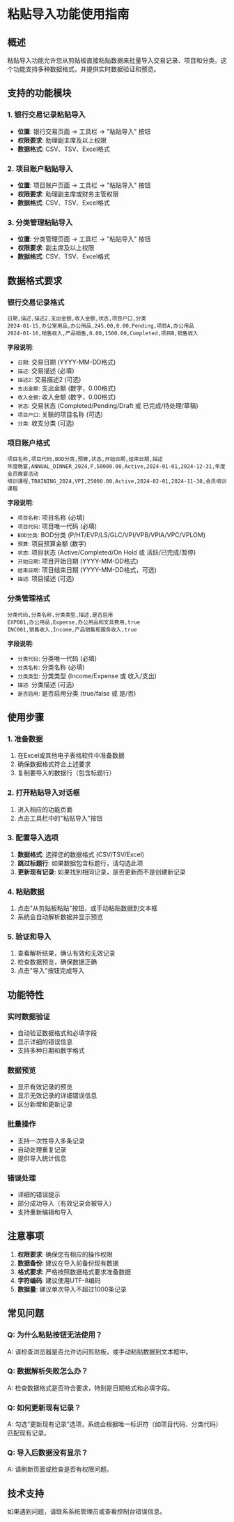 # 粘贴导入功能使用指南

## 概述

粘贴导入功能允许您从剪贴板直接粘贴数据来批量导入交易记录、项目和分类。这个功能支持多种数据格式，并提供实时数据验证和预览。

## 支持的功能模块

### 1. 银行交易记录粘贴导入
- **位置**: 银行交易页面 → 工具栏 → "粘贴导入" 按钮
- **权限要求**: 助理副主席及以上权限
- **数据格式**: CSV、TSV、Excel格式

### 2. 项目账户粘贴导入
- **位置**: 项目账户页面 → 工具栏 → "粘贴导入" 按钮
- **权限要求**: 助理副主席或财务主管权限
- **数据格式**: CSV、TSV、Excel格式

### 3. 分类管理粘贴导入
- **位置**: 分类管理页面 → 工具栏 → "粘贴导入" 按钮
- **权限要求**: 副主席及以上权限
- **数据格式**: CSV、TSV、Excel格式

## 数据格式要求

### 银行交易记录格式
```
日期,描述,描述2,支出金额,收入金额,状态,项目户口,分类
2024-01-15,办公室用品,办公用品,245.00,0.00,Pending,项目A,办公用品
2024-01-16,销售收入,产品销售,0.00,1500.00,Completed,项目B,销售收入
```

**字段说明**:
- `日期`: 交易日期 (YYYY-MM-DD格式)
- `描述`: 交易描述 (必填)
- `描述2`: 交易描述2 (可选)
- `支出金额`: 支出金额 (数字，0.00格式)
- `收入金额`: 收入金额 (数字，0.00格式)
- `状态`: 交易状态 (Completed/Pending/Draft 或 已完成/待处理/草稿)
- `项目户口`: 关联的项目名称 (可选)
- `分类`: 收支分类 (可选)

### 项目账户格式
```
项目名称,项目代码,BOD分类,预算,状态,开始日期,结束日期,描述
年度晚宴,ANNUAL_DINNER_2024,P,50000.00,Active,2024-01-01,2024-12-31,年度会员晚宴活动
培训课程,TRAINING_2024,VPI,25000.00,Active,2024-02-01,2024-11-30,会员培训课程
```

**字段说明**:
- `项目名称`: 项目名称 (必填)
- `项目代码`: 项目唯一代码 (必填)
- `BOD分类`: BOD分类 (P/HT/EVP/LS/GLC/VPI/VPB/VPIA/VPC/VPLOM)
- `预算`: 项目预算金额 (数字)
- `状态`: 项目状态 (Active/Completed/On Hold 或 活跃/已完成/暂停)
- `开始日期`: 项目开始日期 (YYYY-MM-DD格式)
- `结束日期`: 项目结束日期 (YYYY-MM-DD格式，可选)
- `描述`: 项目描述 (可选)

### 分类管理格式
```
分类代码,分类名称,分类类型,描述,是否启用
EXP001,办公用品,Expense,办公用品和文具费用,true
INC001,销售收入,Income,产品销售和服务收入,true
```

**字段说明**:
- `分类代码`: 分类唯一代码 (必填)
- `分类名称`: 分类名称 (必填)
- `分类类型`: 分类类型 (Income/Expense 或 收入/支出)
- `描述`: 分类描述 (可选)
- `是否启用`: 是否启用分类 (true/false 或 是/否)

## 使用步骤

### 1. 准备数据
1. 在Excel或其他电子表格软件中准备数据
2. 确保数据格式符合上述要求
3. 复制要导入的数据行（包含标题行）

### 2. 打开粘贴导入对话框
1. 进入相应的功能页面
2. 点击工具栏中的"粘贴导入"按钮

### 3. 配置导入选项
1. **数据格式**: 选择您的数据格式 (CSV/TSV/Excel)
2. **跳过标题行**: 如果数据包含标题行，请勾选此项
3. **更新现有记录**: 如果找到相同记录，是否更新而不是创建新记录

### 4. 粘贴数据
1. 点击"从剪贴板粘贴"按钮，或手动粘贴数据到文本框
2. 系统会自动解析数据并显示预览

### 5. 验证和导入
1. 查看解析结果，确认有效和无效记录
2. 检查数据预览，确保数据正确
3. 点击"导入"按钮完成导入

## 功能特性

### 实时数据验证
- 自动验证数据格式和必填字段
- 显示详细的错误信息
- 支持多种日期和数字格式

### 数据预览
- 显示有效记录的预览
- 显示无效记录的详细错误信息
- 区分新增和更新记录

### 批量操作
- 支持一次性导入多条记录
- 自动处理重复记录
- 提供导入统计信息

### 错误处理
- 详细的错误提示
- 部分成功导入（有效记录会被导入）
- 支持重新编辑和导入

## 注意事项

1. **权限要求**: 确保您有相应的操作权限
2. **数据备份**: 建议在导入前备份现有数据
3. **格式要求**: 严格按照数据格式要求准备数据
4. **字符编码**: 建议使用UTF-8编码
5. **数据量**: 建议单次导入不超过1000条记录

## 常见问题

### Q: 为什么粘贴按钮无法使用？
A: 请检查浏览器是否允许访问剪贴板，或手动粘贴数据到文本框中。

### Q: 数据解析失败怎么办？
A: 检查数据格式是否符合要求，特别是日期格式和必填字段。

### Q: 如何更新现有记录？
A: 勾选"更新现有记录"选项，系统会根据唯一标识符（如项目代码、分类代码）匹配现有记录。

### Q: 导入后数据没有显示？
A: 请刷新页面或检查是否有权限问题。

## 技术支持

如果遇到问题，请联系系统管理员或查看控制台错误信息。 